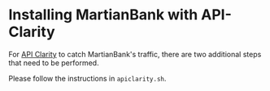 # Installing MartianBank with API-Clarity 

For [API Clarity](https://github.com/openclarity/apiclarity) to catch MartianBank's traffic, there are two additional steps that need to be performed. 

Please follow the instructions in ```apiclarity.sh```.